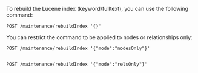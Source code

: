 To rebuild the Lucene index (keyword/fulltext), you can use the following command:

    POST /maintenance/rebuildIndex '{}'

You can restrict the command to be applied to nodes or relationships only:

    POST /maintenance/rebuildIndex '{"mode":"nodesOnly"}'


    POST /maintenance/rebuildIndex '{"mode":"relsOnly"}'

